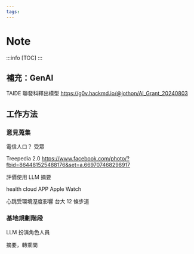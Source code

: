 ```yaml
---
tags:
---
```

# Note

:::info
[TOC]
:::

## 補充：GenAI 
TAIDE 
聯發科釋出模型
https://g0v.hackmd.io/@jothon/AI_Grant_20240803

## 工作方法

### 意見蒐集

電信人口？
受眾

Treepedia 2.0 
https://www.facebook.com/photo/?fbid=864481525488176&set=a.669707468298917

評價使用 LLM 摘要


health cloud APP
Apple Watch

心跳受環境溼度影響
台大 12 條步道

### 基地規劃階段

LLM 扮演角色人員

摘要，轉乘問










